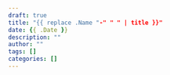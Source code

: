 ```yaml
---
draft: true
title: "{{ replace .Name "-" " " | title }}"
date: {{ .Date }}
description: ""
author: ""
tags: []
categories: []
---
```

